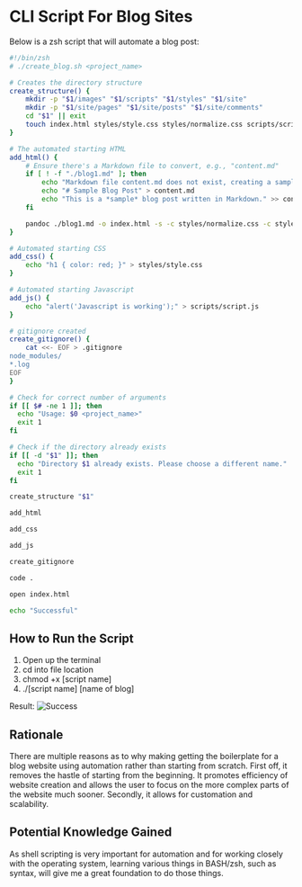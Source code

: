 # CLI Script For Blog Sites
Below is a zsh script that will automate a blog post:

```bash
#!/bin/zsh
# ./create_blog.sh <project_name>

# Creates the directory structure
create_structure() {
    mkdir -p "$1/images" "$1/scripts" "$1/styles" "$1/site"
    mkdir -p "$1/site/pages" "$1/site/posts" "$1/site/comments"
    cd "$1" || exit
    touch index.html styles/style.css styles/normalize.css scripts/script.js .gitignore
}

# The automated starting HTML
add_html() {
    # Ensure there's a Markdown file to convert, e.g., "content.md"
    if [ ! -f "./blog1.md" ]; then
        echo "Markdown file content.md does not exist, creating a sample one."
        echo "# Sample Blog Post" > content.md
        echo "This is a *sample* blog post written in Markdown." >> content.md
    fi

    pandoc ./blog1.md -o index.html -s -c styles/normalize.css -c styles/style.css --javascript scripts/script.js --metadata title="My Blog"
}

# Automated starting CSS
add_css() {
    echo "h1 { color: red; }" > styles/style.css
}   

# Automated starting Javascript
add_js() {
    echo "alert('Javascript is working');" > scripts/script.js
}

# gitignore created
create_gitignore() {
    cat <<- EOF > .gitignore
node_modules/
*.log
EOF
}

# Check for correct number of arguments
if [[ $# -ne 1 ]]; then
  echo "Usage: $0 <project_name>"
  exit 1
fi 

# Check if the directory already exists
if [[ -d "$1" ]]; then
  echo "Directory $1 already exists. Please choose a different name."
  exit 1
fi

create_structure "$1"

add_html

add_css

add_js

create_gitignore

code .

open index.html

echo "Successful"
```

## How to Run the Script
1. Open up the terminal
2. cd into file location 
3. chmod +x [script name]
4. ./[script name] [name of blog]

Result: ![Success](/img/success.jpg)


## Rationale
There are multiple reasons as to why making getting the boilerplate for a blog website using automation rather than starting from scratch. First off, it removes the hastle of starting from the beginning. It promotes efficiency of website creation and allows the user to focus on the more complex parts of the website much sooner. Secondly, it allows for customation and scalability. 

## Potential Knowledge Gained
As shell scripting is very important for automation and for working closely with the operating system, learning various things in BASH/zsh, such as syntax, will give me a great foundation to do those things.

